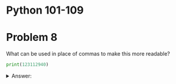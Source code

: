 # Python 101-109
# Problem 8

What can be used in place of commas to make this more readable?

```Python
print(123112940)
```
<details>
<summary>Answer:</summary>

Underscores can be used in place of commas to make large numbers more readable.

```Python
print(123_112_940)
```
</details>